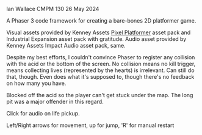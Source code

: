 Ian Wallace
CMPM 130
26 May 2024

A Phaser 3 code framework for creating a bare-bones 2D platformer game.

Visual assets provided by Kenney Assets [Pixel Platformer](https://kenney.nl/assets/pixel-platformer) asset pack and Industrial Expansion asset pack with gratitude. 
Audio asset provided by Kenney Assets Impact Audio asset pack, same.

Despite my best efforts, I couldn't convince Phaser to register any collision with the acid or the bottom of the screen.  No collision means no kill trigger, means collecting lives (represented by the hearts) is irrelevant.
Can still do that, though.  Even does what it's supposed to, though there's no feedback on how many you have.

Blocked off the acid so the player can't get stuck under the map.  The long pit was a major offender in this regard.

Click for audio on life pickup.

Left/Right arrows for movement, up for jump, 'R' for manual restart